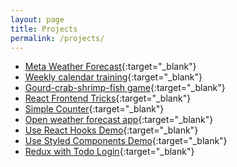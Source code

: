 ```yaml
---
layout: page
title: Projects
permalink: /projects/
---
```


- [Meta Weather Forecast](https://meta-weather-seven.vercel.app/){:target="\_blank"}
- [Weekly calendar training](https://phatnguyenuit.github.io/calendar-view/){:target="\_blank"}
- [Gourd-crab-shrimp-fish game](https://phatnguyenuit.github.io/game-bau-cua/){:target="\_blank"}
- [React Frontend Tricks](https://phatnguyenuit.github.io/frontend-tricks){:target="\_blank"}
- [Simple Counter](https://phatnguyenuit.github.io/redux-counter-example){:target="\_blank"}
- [Open weather forecast app](https://weather-app-846.herokuapp.com){:target="\_blank"}
- [Use React Hooks Demo](https://phatnguyenuit.github.io/use-react-hooks){:target="\_blank"}
- [Use Styled Components Demo](https://phatnguyenuit.github.io/use-styled-components){:target="\_blank"}
- [Redux with Todo Login](https://phatnguyenuit.github.io/simple-redux-with-todo-login){:target="\_blank"}
